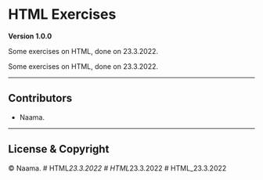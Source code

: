 # HTML Exercises

**Version 1.0.0**

Some exercises on HTML, done on 23.3.2022.

Some exercises on HTML, done on 23.3.2022.

---

## Contributors

- Naama.

---

## License & Copyright

&copy; Naama.
#   H T M L _ 2 3 . 3 . 2 0 2 2 
 
 #   H T M L _ 2 3 . 3 . 2 0 2 2  
 #   H T M L _ 2 3 . 3 . 2 0 2 2  
 